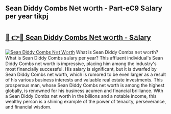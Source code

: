## Sean Diddy Combs N𝚎t w𝚘rth - Part-eC9 S𝚊lary per year tikpj

# <h2><a href="http://gc168lh.nevu.top/?p=Sean+Diddy+Combs">🔗 👉🔴 Sean Diddy Combs N𝚎t w𝚘rth - S𝚊lary</a></h2>

[![Sean Diddy Combs N𝚎t W𝚘rth](https://i.imgur.com/Oavwk0R.jpeg)](http://gc168lh.nevu.top/?p=Sean+Diddy+Combs)
What is Sean Diddy Combs n𝚎t w𝚘rth? What is Sean Diddy Combs s𝚊lary per year?
This affluent individual's Sean Diddy Combs net worth is impressive, placing him among the industry's most financially successful. His salary is significant, but it is dwarfed by Sean Diddy Combs net worth, which is rumored to be even larger as a result of his various business interests and valuable real estate investments. This prosperous man, whose Sean Diddy Combs net worth is among the highest globally, is renowned for his business acumen and financial brilliance. With a Sean Diddy Combs net worth in the billions and a notable income, this wealthy person is a shining example of the power of tenacity, perseverance, and financial wisdom.
